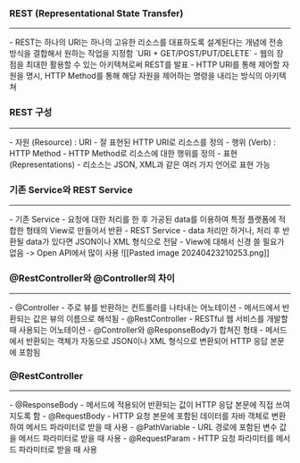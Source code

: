 ### REST (Representational State Transfer)
<hr>
- REST는 하나의 URI는 하나의 고유한 리소스를 대표하도록 설계된다는 개념에 전송 방식을 결합해서 원하는 작업을 지정함
  `URI + GET/POST/PUT/DELETE`
- 웹의 장점을 최대한 활용할 수 있는 아키텍쳐로써 REST를 발표
- HTTP URI를 통해 제어할 자원을 명시, HTTP Method를 통해 해당 자원을 제어하는 명령을 내리는 방식의 아키텍쳐

### REST 구성
<hr>
- 자원 (Resource) : URI
	- 잘 표현된 HTTP URI로 리소스를 정의
- 행위 (Verb) : HTTP Method
	- HTTP Method로 리소스에 대한 행위를 정의
- 표현 (Representations)
	- 리소스는 JSON, XML과 같은 여러 가지 언어로 표현 가능

### 기존 Service와 REST Service
<hr>
- 기존 Service
	- 요청에 대한 처리를 한 후 가공된 data를 이용하여 특정 플랫폼에 적합한 형태의 View로 만들어서 반환
- REST Service
	- data 처리만 하거나, 처리 후 반환될 data가 있다면 JSON이나 XML 형식으로 전달
	- View에 대해서 신경 쓸 필요가 없음 -> Open API에서 많이 사용
![[Pasted image 20240423210253.png]]

### @RestController와 @Controller의 차이
<hr>
- @Controller
	- 주로 뷰를 반환하는 컨트롤러를 나타내는 어노테이션
	- 메서드에서 반환되는 값은 뷰의 이름으로 해석됨
- @RestController
	- RESTful 웹 서비스를 개발할 때 사용되는 어노테이션
	- @Controller와 @ResponseBody가 합쳐진 형태
	- 메서드에서 반환되는 객체가 자동으로 JSON이나 XML 형식으로 변환되어 HTTP 응답 본문에 포함됨

### @RestController
<hr>
- @ResponseBody
	- 메서드에 적용되어 반환되는 값이 HTTP 응답 본문에 직접 쓰여지도록 함
- @RequestBody
	- HTTP 요청 본문에 포함된 데이터를 자바 객체로 변환하여 메서드 파라미터로 받을 때 사용
- @PathVariable
	- URL 경로에 포함된 변수 값을 메서드 파라미터로 받을 때 사용
- @RequestParam
	- HTTP 요청 파라미터를 메서드 파라미터로 받을 때 사용